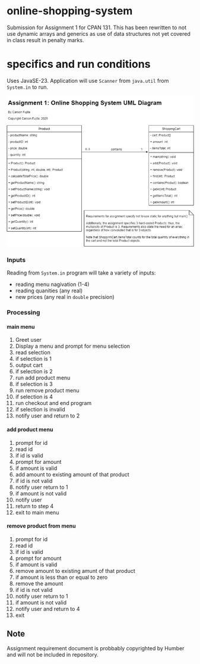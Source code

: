 # online-shopping-system
Submission for Assignment 1 for CPAN 131. 
This has been rewritten to not use dynamic arrays and generics as use of data structures not yet covered in class result in penalty marks. 

# specifics and run conditions
Uses JavaSE-23. Application will use `Scanner` from `java.util` from `System.in` to run.


![UML diagram of Assignment](https://github.com/CFujitaHumber/online-shopping-system/blob/main/docs/program-diagram.png?raw=true)


### Inputs
Reading from `System.in` program will take a variety of inputs:
- reading menu nagivation (1-4)
- reading quanities (any real)
- new prices (any real in `double` precision)

### Processing

#### main menu
1. Greet user
2. Display a menu and prompt for menu selection
3. read selection
4. if selection is 1
5. output cart
6. if selection is 2
7. run add product menu
8. if selection is 3
9. run remove product menu
10. if selection is 4
11. run checkout and end program
12. if selection is invalid
13. notify user and return to 2

#### add product menu

1. prompt for id
2. read id
3. if id is valid
4. prompt for amount
5. if amount is valid
6. add amount to existing amount of that product
7. if id is not valid
8. notify user return to 1
9. if amount is not valid
10. notify user
11. return to step 4
12. exit to main menu

#### remove product from menu

1. prompt for id
2. read id
3. if id is valid
4. prompt for amount
5. if amount is valid
6. remove amount to existing amunt of that product
7. if amount is less than or equal to zero
8. remove the amount
9. if id is not valid
10. notify user return to 1
11. if amount is not valid
12. notify user and return to 4
13. exit


## Note
Assignment requirement document is probbably copyrighted by Humber and will not be included in repository.


